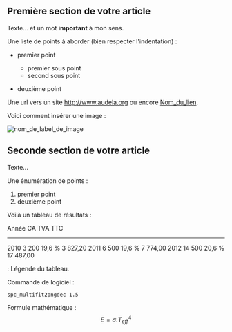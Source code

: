 ## Première section de votre article

Texte... et un mot **important** à mon sens.

Une liste de points à aborder (bien respecter l'indentation) :

* premier point
    - premier sous point
    - second sous point

* deuxième point

Une url vers un site http://www.audela.org ou encore [Nom_du_lien](http://google.fr).

Voici comment insérer une image :

![nom_de_label_de_image](http://wsdiscovery.free.fr/astronomie/spectro/surveys/rrlyrae/imgs/t152_ohp_et_vega_lyr.jpg)


## Seconde section de votre article

Texte...

Une énumération de points :

1. premier point
2. deuxième point

Voilà un tableau de résultats :

Année   CA      TVA      TTC
------  ------  -----    -------
2010    3 200   19,6 %   3 827,20
2011    6 500   19,6 %   7 774,00
2012    14 500  20,6 %   17 487,00

: Légende du tableau.


Commande de logiciel :

~~~
spc_multifit2pngdec 1.5
~~~


Formule mathématique :
$$E= \sigma . T_{eff}^4$$



